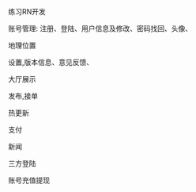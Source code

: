 
练习RN开发

账号管理: 注册、登陆、用户信息及修改、密码找回、头像、

地理位置

设置,版本信息、意见反馈、
 
大厅展示
 
发布,接单

热更新

支付

新闻

三方登陆

账号充值提现